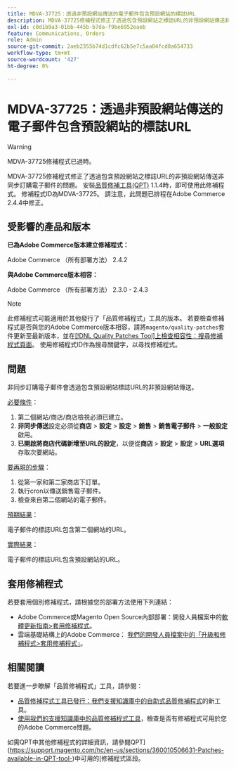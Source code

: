 ```yaml
---
title: MDVA-37725：透過非預設網站傳送的電子郵件包含預設網站的標誌URL
description: MDVA-37725修補程式修正了透過包含預設網站之標誌URL的非預設網站傳送非同步訂購電子郵件的問題。
exl-id: c0d1b9a3-01bb-445b-b7da-f9be6952eaeb
feature: Communications, Orders
role: Admin
source-git-commit: 2aeb2355b74d1cdfc62b5e7c5aa04fcd0a654733
workflow-type: tm+mt
source-wordcount: '427'
ht-degree: 0%

---
```


# MDVA-37725：透過非預設網站傳送的電子郵件包含預設網站的標誌URL

>[!WARNING]
>
> MDVA-37725修補程式已過時。

MDVA-37725修補程式修正了透過包含預設網站之標誌URL的非預設網站傳送非同步訂購電子郵件的問題。 安裝[品質修補工具(QPT)](https://experienceleague.adobe.com/en/docs/commerce-operations/upgrade-guide/patches/overview) 1.1.4時，即可使用此修補程式。 修補程式ID為MDVA-37725。 請注意，此問題已排程在Adobe Commerce 2.4.4中修正。

## 受影響的產品和版本

**已為Adobe Commerce版本建立修補程式：**

Adobe Commerce （所有部署方法） 2.4.2

**與Adobe Commerce版本相容：**

Adobe Commerce （所有部署方法） 2.3.0 - 2.4.3

>[!NOTE]
>
>此修補程式可能適用於其他發行了「品質修補程式」工具的版本。 若要檢查修補程式是否與您的Adobe Commerce版本相容，請將`magento/quality-patches`套件更新至最新版本，並在[[!DNL Quality Patches Tool]上檢查相容性：搜尋修補程式頁面](https://experienceleague.adobe.com/tools/commerce-quality-patches/index.html)。 使用修補程式ID作為搜尋關鍵字，以尋找修補程式。

## 問題

非同步訂購電子郵件會透過包含預設網站標誌URL的非預設網站傳送。

<u>必要條件</u>：

1. 第二個網站/商店/商店檢視必須已建立。
1. **非同步傳送**&#x200B;設定必須從&#x200B;**商店** > **設定** > **設定** > **銷售** > **銷售電子郵件** > **一般設定**&#x200B;啟用。
1. **已開啟將商店代碼新增至URL的設定**，以便從&#x200B;**商店** > **設定** > **設定** > **URL選項**&#x200B;存取次要網站。

<u>要再現的步驟</u>：

1. 從第一家和第二家商店下訂單。
1. 執行cron以傳送銷售電子郵件。
1. 檢查來自第二個網站的電子郵件。

<u>預期結果</u>：

電子郵件的標誌URL包含第二個網站的URL。

<u>實際結果</u>：

電子郵件的標誌URL包含預設網站的URL。

## 套用修補程式

若要套用個別修補程式，請根據您的部署方法使用下列連結：

* Adobe Commerce或Magento Open Source內部部署：開發人員檔案中的[軟體更新指南>套用修補程式](https://experienceleague.adobe.com/en/docs/commerce-operations/tools/quality-patches-tool/usage)。
* 雲端基礎結構上的Adobe Commerce： [我們的開發人員檔案中的「升級和修補程式>套用修補程式」](https://experienceleague.adobe.com/en/docs/commerce-cloud-service/user-guide/develop/upgrade/apply-patches)。

## 相關閱讀

若要進一步瞭解「品質修補程式」工具，請參閱：

* [品質修補程式工具已發行：我們支援知識庫中的自助式品質修補程式](/help/announcements/adobe-commerce-announcements/magento-quality-patches-released-new-tool-to-self-serve-quality-patches.md)的新工具。
* [使用我們的支援知識庫中的品質修補程式工具](/help/support-tools/patches-available-in-qpt-tool/check-patch-for-magento-issue-with-magento-quality-patches.md)，檢查是否有修補程式可用於您的Adobe Commerce問題。

如需QPT中其他修補程式的詳細資訊，請參閱QPT](https://support.magento.com/hc/en-us/sections/360010506631-Patches-available-in-QPT-tool-)中可用的[修補程式區段。
